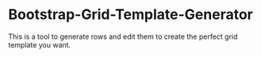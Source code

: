 # Bootstrap-Grid-Template-Generator
This is a tool to generate rows and edit them to create the perfect grid template you want.
